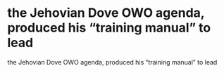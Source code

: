 # the Jehovian Dove OWO agenda, produced his “training manual” to lead

the Jehovian Dove OWO agenda, produced his “training manual” to lead